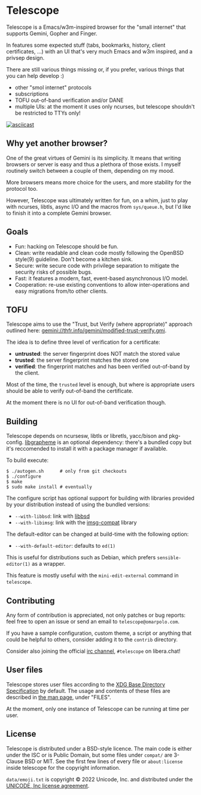 # Telescope

Telescope is a Emacs/w3m-inspired browser for the "small internet"
that supports Gemini, Gopher and Finger.

In features some expected stuff (tabs, bookmarks, history, client
certificates, ...) with an UI that's very much Emacs and w3m inspired,
and a privsep design.

There are still various things missing or, if you prefer, various
things that you can help develop :)

 - other "smol internet" protocols
 - subscriptions
 - TOFU out-of-band verification and/or DANE
 - multiple UIs: at the moment it uses only ncurses, but telescope
   shouldn't be restricted to TTYs only!

[![asciicast](https://asciinema.org/a/426862.svg)](https://asciinema.org/a/426862)


## Why yet another browser?

One of the great virtues of Gemini is its simplicity.  It means that
writing browsers or server is easy and thus a plethora of those
exists.  I myself routinely switch between a couple of them, depending
on my mood.

More browsers means more choice for the users, and more stability for
the protocol too.

However, Telescope was ultimately written for fun, on a whim, just to
play with ncurses, libtls, async I/O and the macros from `sys/queue.h`,
but I'd like to finish it into a complete Gemini browser.


## Goals

 - Fun: hacking on Telescope should be fun.
 - Clean: write readable and clean code mostly following the OpenBSD
   style(9) guideline.  Don't become a kitchen sink.
 - Secure: write secure code with privilege separation to mitigate the
   security risks of possible bugs.
 - Fast: it features a modern, fast, event-based asynchronous I/O
   model.
 - Cooperation: re-use existing conventions to allow inter-operations
   and easy migrations from/to other clients.


## TOFU

Telescope aims to use the "Trust, but Verify (where appropriate)"
approach outlined here:
[gemini://thfr.info/gemini/modified-trust-verify.gmi](gemini://thfr.info/gemini/modified-trust-verify.gmi).

The idea is to define three level of verification for a certificate:

 - **untrusted**: the server fingerprint does NOT match the stored
   value
 - **trusted**: the server fingerprint matches the stored one
 - **verified**: the fingerprint matches and has been verified
   out-of-band by the client.

Most of the time, the `trusted` level is enough, but where is
appropriate users should be able to verify out-of-band the
certificate.

At the moment there is no UI for out-of-band verification though.


## Building

Telescope depends on ncursesw, libtls or libretls, yacc/bison and
pkg-config.  [libgrapheme][libgrapheme] is an optional dependency:
there's a bundled copy but it's reccomended to install it with a package
manager if available.

To build execute:

	$ ./autogen.sh		# only from git checkouts
	$ ./configure
	$ make
	$ sudo make install	# eventually

The configure script has optional support for building with libraries
provided by your distribution instead of using the bundled versions:

 - `--with-libbsd`: link with [libbsd][libbsd]
 - `--with-libimsg`: link with the [imsg-compat][imsg-compat] library

The default-editor can be changed at build-time with the following option:

 - `--with-default-editor`: defaults to `ed(1)`

This is useful for distributions such as Debian, which prefers
`sensible-editor(1)` as a wrapper.

This feature is mostly useful with the `mini-edit-external` command in
`telescope`.

[libbsd]:	https://libbsd.freedesktop.org
[imsg-compat]:	https://github.com/bsd-ac/imsg-compat
[libgrapheme]:	https://libs.suckless.org/libgrapheme/


## Contributing

Any form of contribution is appreciated, not only patches or bug
reports: feel free to open an issue or send an email to
`telescope@omarpolo.com`.

If you have a sample configuration, custom theme, a script or anything
that could be helpful to others, consider adding it to the `contrib`
directory.

Consider also joining the official
[irc channel](ircs://irc.libera.chat:6697/telescope),
`#telescope` on libera.chat!


## User files

Telescope stores user files according to the [XDG Base Directory
Specification][xdg] by default.  The usage and contents of these files
are described in [the man page](telescope.1), under "FILES".

At the moment, only one instance of Telescope can be running at time per
user.


## License

Telescope is distributed under a BSD-style licence.  The main code is
either under the ISC or is Public Domain, but some files under `compat/`
are 3-Clause BSD or MIT.  See the first few lines of every file or
`about:license` inside telescope for the copyright information.

`data/emoji.txt` is copyright © 2022 Unicode, Inc. and distributed
under the [UNICODE, Inc license agreement][unicode-license].


[unicode-license]: https://www.unicode.org/license.html
[xdg]: https://specifications.freedesktop.org/basedir-spec/latest/
